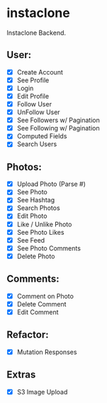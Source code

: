 # instaclone

Instaclone Backend.

## User:

- [x] Create Account
- [x] See Profile
- [x] Login
- [x] Edit Profile
- [x] Follow User
- [x] UnFollow User
- [x] See Followers w/ Pagination
- [x] See Following w/ Pagination
- [x] Computed Fields
- [x] Search Users

## Photos:

- [x] Upload Photo (Parse #)
- [x] See Photo
- [x] See Hashtag
- [x] Search Photos
- [x] Edit Photo
- [x] Like / Unlike Photo
- [x] See Photo Likes
- [x] See Feed
- [x] See Photo Comments
- [x] Delete Photo

## Comments:
- [x] Comment on Photo
- [x] Delete Comment
- [x] Edit Comment

## Refactor:
- [x] Mutation Responses

## Extras
- [x] S3 Image Upload